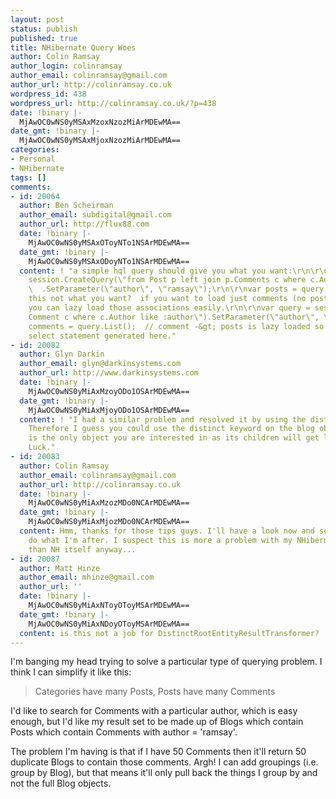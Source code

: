 ```yaml
---
layout: post
status: publish
published: true
title: NHibernate Query Woes
author: Colin Ramsay
author_login: colinramsay
author_email: colinramsay@gmail.com
author_url: http://colinramsay.co.uk
wordpress_id: 438
wordpress_url: http://colinramsay.co.uk/?p=438
date: !binary |-
  MjAwOC0wNS0yMSAxMzoxNzozMiArMDEwMA==
date_gmt: !binary |-
  MjAwOC0wNS0yMSAxMjoxNzozMiArMDEwMA==
categories:
- Personal
- NHibernate
tags: []
comments:
- id: 20064
  author: Ben Scheirman
  author_email: subdigital@gmail.com
  author_url: http://flux88.com
  date: !binary |-
    MjAwOC0wNS0yMSAxOToyNTo1NSArMDEwMA==
  date_gmt: !binary |-
    MjAwOC0wNS0yMSAxODoyNTo1NSArMDEwMA==
  content: ! "a simple hql query should give you what you want:\r\n\r\nvar query =
    session.CreateQuery(\"from Post p left join p.Comments c where c.Author like :author\")\r\n
    \  .SetParameter(\"author\", \"ramsay\");\r\n\r\nvar posts = query.List();\r\n\r\nis
    this not what you want?  if you want to load just comments (no post or blog) then
    you can lazy load those associations easily.\r\n\r\nvar query = session.CreateQuery(\"from
    Comment c where c.Author like :author\").SetParameter(\"author\", \"ramsay\");\r\nvar
    comments = query.List();  // comment -&gt; posts is lazy loaded so theres a single
    select statement generated here."
- id: 20082
  author: Glyn Darkin
  author_email: glyn@darkinsystems.com
  author_url: http://www.darkinsystems.com
  date: !binary |-
    MjAwOC0wNS0yMiAxMzoyODo1OSArMDEwMA==
  date_gmt: !binary |-
    MjAwOC0wNS0yMiAxMjoyODo1OSArMDEwMA==
  content: ! "I had a similar problem and resolved it by using the distinct key word.
    Therefore I guess you could use the distinct keyword on the blog object as that
    is the only object you are interested in as its children will get loaded lazily.\r\n\r\nGood
    Luck."
- id: 20083
  author: Colin Ramsay
  author_email: colinramsay@gmail.com
  author_url: http://colinramsay.co.uk
  date: !binary |-
    MjAwOC0wNS0yMiAxMzozMDo0NCArMDEwMA==
  date_gmt: !binary |-
    MjAwOC0wNS0yMiAxMjozMDo0NCArMDEwMA==
  content: Hmm, thanks for those tips guys. I'll have a look now and see if that'll
    do what I'm after. I suspect this is more a problem with my NHibernate knowledge
    than NH itself anyway...
- id: 20087
  author: Matt Hinze
  author_email: mhinze@gmail.com
  author_url: ''
  date: !binary |-
    MjAwOC0wNS0yMiAxNToyOToyMSArMDEwMA==
  date_gmt: !binary |-
    MjAwOC0wNS0yMiAxNDoyOToyMSArMDEwMA==
  content: is this not a job for DistinctRootEntityResultTransformer?
---
```

<p>I'm banging my head trying to solve a particular type of querying problem. I think I can simplify it like this:</p>
<blockquote><p>Categories have many Posts, Posts have many Comments</p></blockquote>
<p>I'd like to search for Comments with a particular author, which is easy enough, but I'd like my result set to be made up of Blogs which contain Posts which contain Comments with author = 'ramsay'.</p>
<p>The problem I'm having is that if I have 50 Comments then it'll return 50 duplicate Blogs to contain those comments. Argh! I can add groupings (i.e. group by Blog), but that means it'll only pull back the things I group by and not the full Blog objects.</p>
